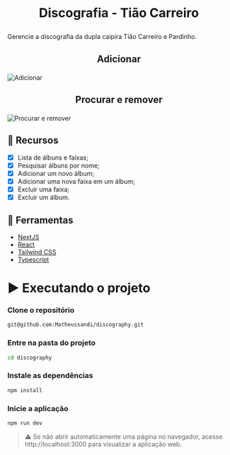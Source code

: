 # <p align="center">Discografia - Tião Carreiro</p>

<p align="justify">Gerencie a discografia da dupla caipira Tião Carreiro e Pardinho.</p>

## <p align="center">Adicionar</p>

![Adicionar](https://github.com/Matheussandi/discography/assets/29473781/a380bafa-7495-475e-8f22-3dc545b6a9d5)

## <p align="center">Procurar e remover</p>

![Procurar e remover](https://github.com/Matheussandi/discography/assets/29473781/041f0219-b934-4551-9b5d-3c9bed85cf52)

## :pushpin: Recursos

- [x] Lista de álbuns e faixas;
- [x] Pesquisar álbuns por nome;
- [x] Adicionar um novo álbum;
- [x] Adicionar uma nova faixa em um álbum;
- [x] Excluir uma faixa;
- [x] Excluir um álbum.

## :wrench: Ferramentas

- [NextJS](https://nextjs.org/)
- [React](https://pt-br.reactjs.org/)
- [Tailwind CSS](https://tailwindcss.com/)
- [Typescript](https://www.typescriptlang.org/)

# ▶️ Executando o projeto

### Clone o repositório

```bash
git@github.com:Matheussandi/discography.git
```

### Entre na pasta do projeto

```bash
cd discography
```

### Instale as dependências

```bash
npm install
```

### Inicie a aplicação

```bash
npm run dev
```

> :warning: Se não abrir automaticamente uma página no navegador, acesse http://localhost:3000 para visualizar a aplicação web.
